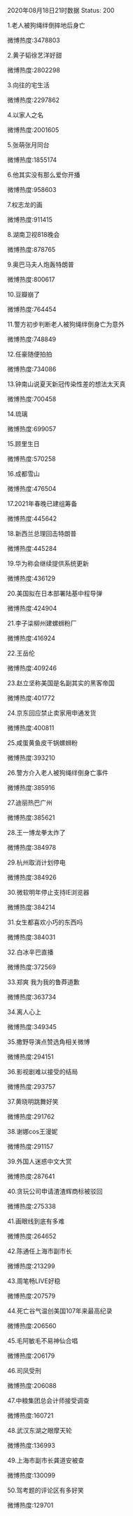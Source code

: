 2020年08月18日21时数据
Status: 200

1.老人被狗绳绊倒摔地后身亡

微博热度:3478803

2.黄子韬徐艺洋好甜

微博热度:2802298

3.向往的宅生活

微博热度:2297862

4.以家人之名

微博热度:2001605

5.张萌张月同台

微博热度:1855174

6.他其实没有那么爱你开播

微博热度:958603

7.权志龙的画

微博热度:911415

8.湖南卫视818晚会

微博热度:878765

9.奥巴马夫人炮轰特朗普

微博热度:800617

10.豆瓣崩了

微博热度:764454

11.警方初步判断老人被狗绳绊倒身亡为意外

微博热度:748849

12.任豪随便拍拍

微博热度:734086

13.钟南山说夏天新冠传染性差的想法太天真

微博热度:700458

14.琉璃

微博热度:699057

15.顾里生日

微博热度:570258

16.成都雪山

微博热度:476504

17.2021年春晚已建组筹备

微博热度:445642

18.新西兰总理回击特朗普

微博热度:445284

19.华为称会继续提供系统更新

微博热度:436129

20.美国拟在日本部署陆基中程导弹

微博热度:424904

21.李子柒柳州建螺蛳粉厂

微博热度:416924

22.王岳伦

微博热度:409246

23.赵立坚称美国是名副其实的黑客帝国

微博热度:401772

24.京东回应禁止卖家用申通发货

微博热度:400811

25.咸蛋黄鱼皮干锅螺蛳粉

微博热度:393210

26.警方介入老人被狗绳绊倒身亡事件

微博热度:385916

27.迪丽热巴广州

微博热度:385621

28.王一博龙拳太炸了

微博热度:384978

29.杭州取消计划停电

微博热度:384926

30.微软明年停止支持IE浏览器

微博热度:384214

31.女生都喜欢小巧的东西吗

微博热度:384031

32.白冰辛巴直播

微博热度:372569

33.郑爽 我为我的鲁莽道歉

微博热度:363734

34.离人心上

微博热度:349345

35.撒野导演点赞选角相关微博

微博热度:294151

36.影视剧难以接受的结局

微博热度:293757

37.黄晓明跳舞好笑

微博热度:291762

38.谢娜cos王漫妮

微博热度:291157

39.外国人迷惑中文大赏

微博热度:287641

40.贪玩公司申请渣渣辉商标被驳回

微博热度:275338

41.画眼线到底有多难

微博热度:264652

42.陈通任上海市副市长

微博热度:213299

43.周笔畅LIVE好稳

微博热度:207579

44.死亡谷气温创美国107年来最高纪录

微博热度:206560

45.毛阿敏毛不易神仙合唱

微博热度:206179

46.司凤受刑

微博热度:206088

47.中粮集团总会计师接受调查

微博热度:160721

48.武汉东湖之眼摩天轮

微博热度:136993

49.上海市副市长龚道安被查

微博热度:130099

50.驾考题的评论区有多好笑

微博热度:129701


